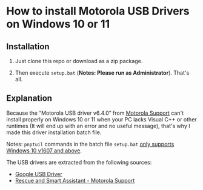 # How to install Motorola USB Drivers on Windows 10 or 11

## Installation

1. Just clone this repo or download as a zip package.

2. Then execute `setup.bat` (**Notes: Please run as Administrator**). That's all.

## Explanation

Because the “Motorola USB driver v6.4.0” from [Motorola Support](https://en-gb.support.motorola.com/app/usb-drivers) can't install properly on Windows 10 or 11 when your PC lacks Visual C++ or other runtimes (It will end up with an error and no useful message), that's why I made this driver installation batch file.

Notes: `pnptuil` commands in the batch file `setup.bat` [only supports Windows 10 v1607 and above](https://learn.microsoft.com/en-us/windows-hardware/drivers/devtest/pnputil-command-syntax#commands).

The USB drivers are extracted from the following sources:

* [Google USB Driver](https://developer.android.com/studio/run/win-usb)
* [Rescue and Smart Assistant - Motorola Support](https://en-gb.support.motorola.com/app/answers/detail/a_id/158726)
